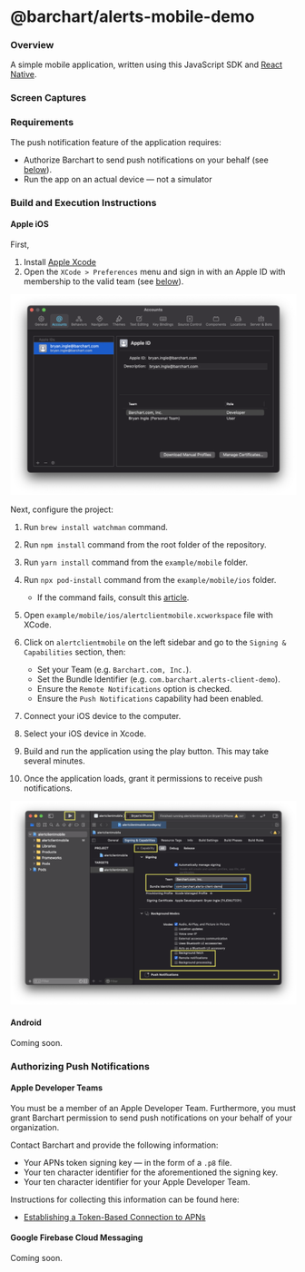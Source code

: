 # @barchart/alerts-mobile-demo

### Overview

A simple mobile application, written using this JavaScript SDK and [React Native](https://reactnative.dev/).

### Screen Captures

### Requirements

The push notification feature of the application requires:

* Authorize Barchart to send push notifications on your behalf (see [below](#authorizing-push-notifications)).
* Run the app on an actual device — not a simulator

### Build and Execution Instructions

#### Apple iOS

First, 

1. Install [Apple Xcode](https://developer.apple.com/xcode/)
2. Open the `XCode > Preferences` menu and sign in with an Apple ID with membership to the valid team (see [below](#apple-developer-teams)).

![Signing & Capabilities](.images/01_Xcode_preferences.png)
   
Next, configure the project:

1. Run `brew install watchman` command.
2. Run `npm install` command from the root folder of the repository.
3. Run `yarn install` command from the `example/mobile` folder.
4. Run `npx pod-install` command from the `example/mobile/ios` folder.
   * If the command fails, consult this [article](https://stackoverflow.com/questions/51768515/cocoa-pods-install-on-ios-project-not-working).
5. Open `example/mobile/ios/alertclientmobile.xcworkspace` file with XCode.

6. Click on `alertclientmobile` on the left sidebar and go to the `Signing & Capabilities` section, then:
   * Set your Team (e.g. `Barchart.com, Inc.`).
   * Set the Bundle Identifier (e.g. `com.barchart.alerts-client-demo`).
   * Ensure the `Remote Notifications` option is checked.
   * Ensure the `Push Notifications` capability had been enabled.
7. Connect your iOS device to the computer.
8. Select your iOS device in Xcode.
9. Build and run the application using the play button. This may take several minutes.
10. Once the application loads, grant it permissions to receive push notifications.

![Signing & Capabilities](.images/02_Xcode_project_settings.png)

#### Android

Coming soon.

### Authorizing Push Notifications

#### Apple Developer Teams

You must be a member of an Apple Developer Team. Furthermore, you must grant Barchart permission to send push notifications on your behalf of your organization.

Contact Barchart and provide the following information:

* Your APNs token signing key — in the form of a ```.p8``` file.
* Your ten character identifier for the aforementioned the signing key.
* Your ten character identifier for your Apple Developer Team.

Instructions for collecting this information can be found here:

* [Establishing a Token-Based Connection to APNs](https://developer.apple.com/documentation/usernotifications/setting_up_a_remote_notification_server/establishing_a_token-based_connection_to_apns)

#### Google Firebase Cloud Messaging

Coming soon.
